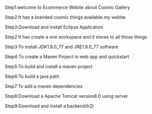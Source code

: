              
 Step1:welcome to Ecommerce Webite about Cosmic Gallery
 
 Step2:It has a branded cosmic things available my webite
 
 Step3:Download and install Eclipse Application
 
 Step2:It has create a one workspace and it stores to all those things
 
 Step3:To install JDK1.8.0_77 and JRE1.8.0_77 software
 
 Step4:To create a Maven Project in web app and quickstart
 
 Step5:To build and install a maven project
 
 Step6:To build a java path 
 
 Step7:To add a maven dependencies 
  
 Step8:Download a Apache Tomcat version8.0 using server
 
 Step9:Download and install a backend(h2) 
 
